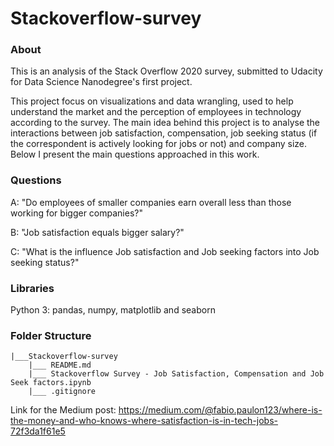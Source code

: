 # Stackoverflow-survey
 
 ### About
 This is an analysis of the Stack Overflow 2020 survey, submitted to Udacity for Data Science Nanodegree's first project.
 
 This project focus on visualizations and data wrangling, used to help understand the market and the perception of employees in technology according to the survey.
 The main idea behind this project is to analyse the interactions between job satisfaction, compensation, job seeking status (if the correspondent is actively looking for jobs or not) and company size.
 Below I present the main questions approached in this work.
 
 
 ### Questions
 
 A: "Do employees of smaller companies earn overall less than those working for bigger companies?"
 
 B: "Job satisfaction equals bigger salary?"
 
 C: "What is the influence Job satisfaction and Job seeking factors into Job seeking status?"
 
  
 ### Libraries
 
 Python 3: pandas, numpy, matplotlib and seaborn
 
 ### Folder Structure
 
 	|___Stackoverflow-survey
 		|___ README.md
		|___ Stackoverflow Survey - Job Satisfaction, Compensation and Job Seek factors.ipynb
		|___ .gitignore
		
		
 Link for the Medium post: https://medium.com/@fabio.paulon123/where-is-the-money-and-who-knows-where-satisfaction-is-in-tech-jobs-72f3da1f61e5



